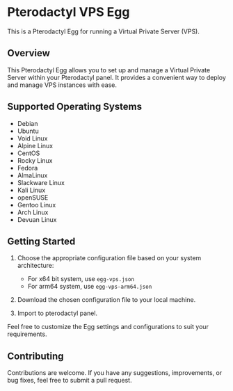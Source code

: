 # Pterodactyl VPS Egg

This is a Pterodactyl Egg for running a Virtual Private Server (VPS).

## Overview

This Pterodactyl Egg allows you to set up and manage a Virtual Private Server within your Pterodactyl panel. It provides a convenient way to deploy and manage VPS instances with ease.

## Supported Operating Systems

- Debian
- Ubuntu
- Void Linux
- Alpine Linux                                                                  
- CentOS                                                                  
- Rocky Linux                                                                  
- Fedora                                                                  
- AlmaLinux                                                                  
- Slackware Linux                                                                  
- Kali Linux                                                                  
- openSUSE                                                                  
- Gentoo Linux
- Arch Linux
- Devuan Linux

## Getting Started

1. Choose the appropriate configuration file based on your system architecture:
   - For x64 bit system, use `egg-vps.json`
   - For arm64 system, use `egg-vps-arm64.json`

2. Download the chosen configuration file to your local machine.

3. Import to pterodactyl panel.

Feel free to customize the Egg settings and configurations to suit your requirements.

## Contributing

Contributions are welcome. If you have any suggestions, improvements, or bug fixes, feel free to submit a pull request.
